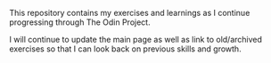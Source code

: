 This repository contains my exercises and learnings as I continue progressing through The Odin Project. 

I will continue to update the main page as well as link to old/archived exercises so that I can look back on previous skills and growth. 